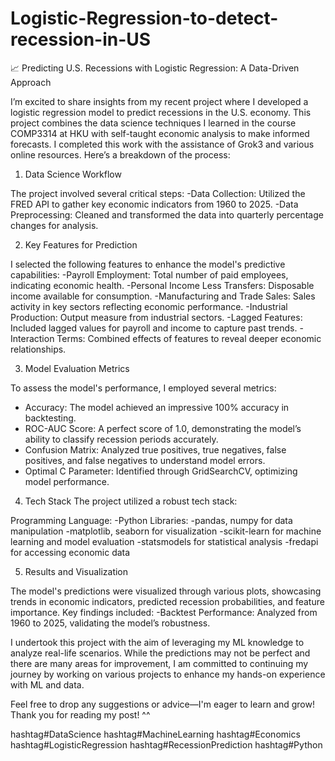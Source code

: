 # Logistic-Regression-to-detect-recession-in-US

📈 Predicting U.S. Recessions with Logistic Regression: A Data-Driven Approach

I’m excited to share insights from my recent project where I developed a logistic regression model to predict recessions in the U.S. economy. This project combines the data science techniques I learned in the course COMP3314 at HKU with self-taught economic analysis to make informed forecasts. I completed this work with the assistance of Grok3 and various online resources. Here’s a breakdown of the process:


1. Data Science Workflow

The project involved several critical steps:
-Data Collection: Utilized the FRED API to gather key economic indicators from 1960 to 2025.
-Data Preprocessing: Cleaned and transformed the data into quarterly percentage changes for analysis.


2. Key Features for Prediction

I selected the following features to enhance the model's predictive capabilities:
-Payroll Employment: Total number of paid employees, indicating economic health.
-Personal Income Less Transfers: Disposable income available for consumption.
-Manufacturing and Trade Sales: Sales activity in key sectors reflecting economic performance.
-Industrial Production: Output measure from industrial sectors.
-Lagged Features: Included lagged values for payroll and income to capture past trends.
-Interaction Terms: Combined effects of features to reveal deeper economic relationships.


3. Model Evaluation Metrics

To assess the model's performance, I employed several metrics:

- Accuracy: The model achieved an impressive 100% accuracy in backtesting.
- ROC-AUC Score: A perfect score of 1.0, demonstrating the model’s ability to classify recession periods accurately.
- Confusion Matrix: Analyzed true positives, true negatives, false positives, and false negatives to understand model errors.
- Optimal C Parameter: Identified through GridSearchCV, optimizing model performance.


4. Tech Stack
The project utilized a robust tech stack:

Programming Language: 
-Python
Libraries:
-pandas, numpy for data manipulation
-matplotlib, seaborn for visualization
-scikit-learn for machine learning and model evaluation
-statsmodels for statistical analysis
-fredapi for accessing economic data


5. Results and Visualization

The model's predictions were visualized through various plots, showcasing trends in economic indicators, predicted recession probabilities, and feature importance. Key findings included:
-Backtest Performance: Analyzed from 1960 to 2025, validating the model’s robustness.


I undertook this project with the aim of leveraging my ML knowledge to analyze real-life scenarios. While the predictions may not be perfect and there are many areas for improvement, I am committed to continuing my journey by working on various projects to enhance my hands-on experience with ML and data.

Feel free to drop any suggestions or advice—I'm eager to learn and grow! Thank you for reading my post! ^^


hashtag#DataScience hashtag#MachineLearning hashtag#Economics hashtag#LogisticRegression hashtag#RecessionPrediction hashtag#Python
